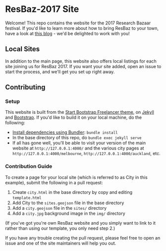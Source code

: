 # ResBaz-2017 Site

Welcome! This repo contains the website for the 2017 Research Bazaar festival. If you'd like to learn more about how to bring ResBaz to your town, have a look at [this blog](https://resbazblog.wordpress.com/) - we'd be delighted to work with you!

## Local Sites

In addition to the main page, this website also offers local listings for each site joining us for ResBaz 2017. If you want your site added, open an issue to start the process, and we'll get you set up right away.

## Contributing

### Setup

This website is built from the [Start Bootstrap Freelancer theme](https://github.com/IronSummitMedia/startbootstrap-freelancer), on [Jekyll](https://jekyllrb.com/) and [Bootstrap](http://getbootstrap.com/). If you'd like to build it on your local machine, do the following:

 - [Install dependencies using Bundler](https://help.github.com/articles/setting-up-your-github-pages-site-locally-with-jekyll/#step-2-install-jekyll-using-bundler): `bundle install`
 - In the base directory of this repo, do `bundle exec jekyll serve`
 - If all has gone well, you'll be able to visit your version of the main website at `http://127.0.0.1:4000/` and the various city pages at `http://127.0.0.1:4000/melbourne`, `http://127.0.0.1:4000/auckland`, etc.

### Contribution Guide

To create a page for your local site (which is referred to as City in this example), submit the following in a pull request: 

1. Create `city.html` in the base directory by copy and editing `template.html`
2. Add City to the `sites.geojson` file in the base directory
3. Add a `city.geojson` file in the `sites/` directory
4. Add a `city.jpg` background image in the `img/` directory

(If you've got you're own ResBaz website and you simply want to link to it rather than using our template,
you only need step 2.)

If you have any trouble creating the pull request,
please feel free to open an issue and one of the site maintainers will help you out.
